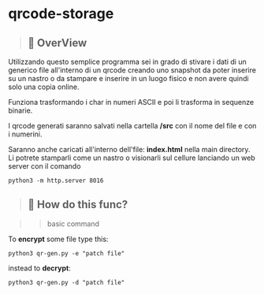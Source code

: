 # qrcode-storage

> ## 📖 OverView

Utilizzando questo semplice programma sei in grado di stivare i dati di un generico file all'interno di un qrcode creando uno snapshot da poter inserire su un nastro o da stampare e inserire in un luogo fisico e non avere quindi solo una copia online. 

Funziona trasformando i char in numeri ASCII e poi li trasforma in sequenze binarie. 

I qrcode generati saranno salvati nella cartella **/src** con il nome del file e con i numerini. 

Saranno anche caricati all'interno dell'file: **index.html** nella main directory. Li potrete stamparli come un nastro o visionarli sul cellure lanciando un web server con il comando 
	
	python3 -m http.server 8016


> ## 🔧 How do this func? 

>> basic command 

To **encrypt** some file type this: 

				
	python3 qr-gen.py -e "patch file"


instead to **decrypt**: 

	python3 qr-gen.py -d "patch file"


